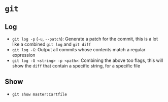 # `git`

## Log

- `git log -p` (`-u`, `--patch`): Generate a patch for the commit, this is a lot like a combined `git log` and `git diff`
- `git log -G`: Output all commits whose contents match a regular expression
- `git log -G <string> -p <path>`: Combining the above too flags, this will show the `diff` that contain a specific string, for a specific file

## Show

- `git show master:Cartfile`
